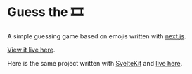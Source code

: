 # Guess the 🎞

A simple guessing game based on emojis written with [next.js](https://nextjs.org/).

[View it live here](https://emoji-brown.vercel.app/).

Here is the same project written with [SvelteKit](https://github.com/multivac61/emoji-svelte) and [live here](https://emoji-svelte.vercel.app).